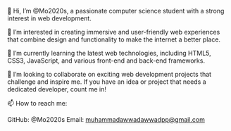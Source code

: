 👋 Hi, I’m @Mo2020s, a passionate computer science student with a strong interest in web development.

👀 I’m interested in creating immersive and user-friendly web experiences that combine design and functionality to make the internet a better place.

🌱 I’m currently learning the latest web technologies, including HTML5, CSS3, JavaScript, and various front-end and back-end frameworks. 

💞️ I’m looking to collaborate on exciting web development projects that challenge and inspire me. If you have an idea or project that needs a dedicated developer, count me in!

📫 How to reach me:

GitHub: @Mo2020s
Email: muhammadawwadawwadpp@gmail.com
<!---
Mo2020s/Mo2020s is a ✨ special ✨ repository because its `README.md` (this file) appears on your GitHub profile.
You can click the Preview link to take a look at your changes.
--->
